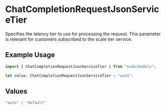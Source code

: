 # ChatCompletionRequestJsonServiceTier

Specifies the latency tier to use for processing the request. This parameter is relevant for customers subscribed to the scale tier service.

## Example Usage

```typescript
import { ChatCompletionRequestJsonServiceTier } from "sudo/models";

let value: ChatCompletionRequestJsonServiceTier = "auto";
```

## Values

```typescript
"auto" | "default"
```